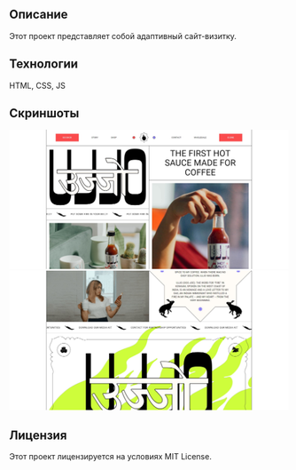 ## Описание

Этот проект представляет собой адаптивный сайт-визитку.

## Технологии

HTML, CSS, JS

## Скриншоты

![Скриншот](./img/screenshots/screenshot1.jpg)
![Скриншот](./img/screenshots/screenshot2.jpg)

## Лицензия

Этот проект лицензируется на условиях MIT License.
